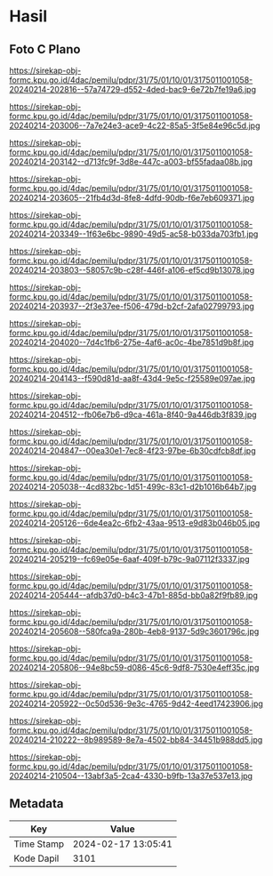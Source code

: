 # Hasil

## Foto C Plano

https://sirekap-obj-formc.kpu.go.id/4dac/pemilu/pdpr/31/75/01/10/01/3175011001058-20240214-202816--57a74729-d552-4ded-bac9-6e72b7fe19a6.jpg

https://sirekap-obj-formc.kpu.go.id/4dac/pemilu/pdpr/31/75/01/10/01/3175011001058-20240214-203006--7a7e24e3-ace9-4c22-85a5-3f5e84e96c5d.jpg

https://sirekap-obj-formc.kpu.go.id/4dac/pemilu/pdpr/31/75/01/10/01/3175011001058-20240214-203142--d713fc9f-3d8e-447c-a003-bf55fadaa08b.jpg

https://sirekap-obj-formc.kpu.go.id/4dac/pemilu/pdpr/31/75/01/10/01/3175011001058-20240214-203605--21fb4d3d-8fe8-4dfd-90db-f6e7eb609371.jpg

https://sirekap-obj-formc.kpu.go.id/4dac/pemilu/pdpr/31/75/01/10/01/3175011001058-20240214-203349--1f63e6bc-9890-49d5-ac58-b033da703fb1.jpg

https://sirekap-obj-formc.kpu.go.id/4dac/pemilu/pdpr/31/75/01/10/01/3175011001058-20240214-203803--58057c9b-c28f-446f-a106-ef5cd9b13078.jpg

https://sirekap-obj-formc.kpu.go.id/4dac/pemilu/pdpr/31/75/01/10/01/3175011001058-20240214-203937--2f3e37ee-f506-479d-b2cf-2afa02799793.jpg

https://sirekap-obj-formc.kpu.go.id/4dac/pemilu/pdpr/31/75/01/10/01/3175011001058-20240214-204020--7d4c1fb6-275e-4af6-ac0c-4be7851d9b8f.jpg

https://sirekap-obj-formc.kpu.go.id/4dac/pemilu/pdpr/31/75/01/10/01/3175011001058-20240214-204143--f590d81d-aa8f-43d4-9e5c-f25589e097ae.jpg

https://sirekap-obj-formc.kpu.go.id/4dac/pemilu/pdpr/31/75/01/10/01/3175011001058-20240214-204512--fb06e7b6-d9ca-461a-8f40-9a446db3f839.jpg

https://sirekap-obj-formc.kpu.go.id/4dac/pemilu/pdpr/31/75/01/10/01/3175011001058-20240214-204847--00ea30e1-7ec8-4f23-97be-6b30cdfcb8df.jpg

https://sirekap-obj-formc.kpu.go.id/4dac/pemilu/pdpr/31/75/01/10/01/3175011001058-20240214-205038--4cd832bc-1d51-499c-83c1-d2b1016b64b7.jpg

https://sirekap-obj-formc.kpu.go.id/4dac/pemilu/pdpr/31/75/01/10/01/3175011001058-20240214-205126--6de4ea2c-6fb2-43aa-9513-e9d83b046b05.jpg

https://sirekap-obj-formc.kpu.go.id/4dac/pemilu/pdpr/31/75/01/10/01/3175011001058-20240214-205219--fc69e05e-6aaf-409f-b79c-9a07112f3337.jpg

https://sirekap-obj-formc.kpu.go.id/4dac/pemilu/pdpr/31/75/01/10/01/3175011001058-20240214-205444--afdb37d0-b4c3-47b1-885d-bb0a82f9fb89.jpg

https://sirekap-obj-formc.kpu.go.id/4dac/pemilu/pdpr/31/75/01/10/01/3175011001058-20240214-205608--580fca9a-280b-4eb8-9137-5d9c3601796c.jpg

https://sirekap-obj-formc.kpu.go.id/4dac/pemilu/pdpr/31/75/01/10/01/3175011001058-20240214-205806--94e8bc59-d086-45c6-9df8-7530e4eff35c.jpg

https://sirekap-obj-formc.kpu.go.id/4dac/pemilu/pdpr/31/75/01/10/01/3175011001058-20240214-205922--0c50d536-9e3c-4765-9d42-4eed17423906.jpg

https://sirekap-obj-formc.kpu.go.id/4dac/pemilu/pdpr/31/75/01/10/01/3175011001058-20240214-210222--8b989589-8e7a-4502-bb84-34451b988dd5.jpg

https://sirekap-obj-formc.kpu.go.id/4dac/pemilu/pdpr/31/75/01/10/01/3175011001058-20240214-210504--13abf3a5-2ca4-4330-b9fb-13a37e537e13.jpg


## Metadata

| Key        | Value               |
| ---------- | ------------------- |
| Time Stamp | 2024-02-17 13:05:41 |
| Kode Dapil | 3101                |



